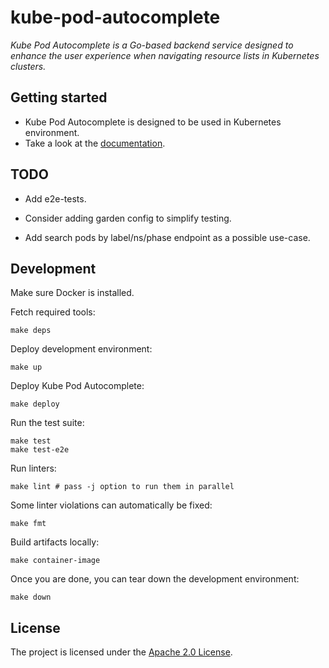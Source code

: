# kube-pod-autocomplete

*Kube Pod Autocomplete is a Go-based backend service designed to enhance the user experience when navigating resource lists in Kubernetes clusters.*

## Getting started

- Kube Pod Autocomplete is designed to be used in Kubernetes environment.
- Take a look at the [documentation](./docs/docs.md).

## TODO

- Add e2e-tests.
- Consider adding garden config to simplify testing.

- Add search pods by label/ns/phase endpoint as a possible use-case.

## Development

Make sure Docker is installed.

Fetch required tools:

```shell
make deps
```

Deploy development environment:

```shell
make up
```

Deploy Kube Pod Autocomplete:

```shell
make deploy
```

Run the test suite:

```shell
make test
make test-e2e
```

Run linters:

```shell
make lint # pass -j option to run them in parallel
```

Some linter violations can automatically be fixed:

```shell
make fmt
```

Build artifacts locally:

```shell
make container-image
```

Once you are done, you can tear down the development environment:

```shell
make down
```

## License

The project is licensed under the [Apache 2.0 License](LICENSE).
